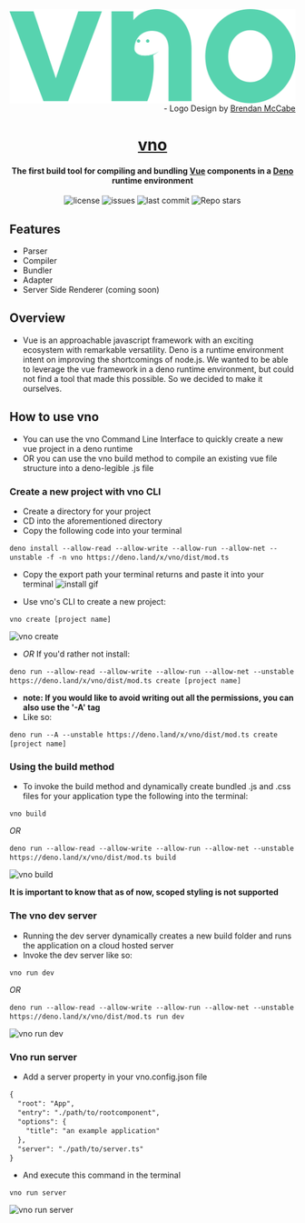 <img src="./assets/vnologo.svg"
     alt="vno logo"
     style="float: left; margin-right: 10px;" />

<p align='right'> - Logo Design by <a href='https://www.behance.net/bmccabe'>Brendan McCabe</a></p>
<h1 align="center">
	<a href='https://vno.land'>vno</a>
<h4 align='center'> The first build tool for compiling and bundling <a href='https://github.com/vuejs'>Vue</a> components in a <a href='https://github.com/denoland'>Deno</a> runtime environment</h4>

<p align="center">
  <img alt="license" src="https://img.shields.io/github/license/oslabs-beta/vno?color=%2357d3af">
  <img alt="issues" src="https://img.shields.io/github/issues-raw/oslabs-beta/vno?color=yellow">
  <img alt="last commit" src="https://img.shields.io/github/last-commit/oslabs-beta/vno?color=%2357d3af">
  <img alt="Repo stars" src="https://img.shields.io/github/stars/oslabs-beta/vno?logoColor=%2334495e&style=social">  
</p>

## Features

- Parser
- Compiler
- Bundler
- Adapter
- Server Side Renderer (coming soon)

## Overview

- Vue is an approachable javascript framework with an exciting ecosystem with remarkable versatility. Deno is a runtime environment intent on improving the shortcomings of node.js. We wanted to be able to leverage the vue framework in a deno runtime environment, but could not find a tool that made this possible. So we decided to make it ourselves.

## How to use vno

- You can use the vno Command Line Interface to quickly create a new vue project in a deno runtime
- OR you can use the vno build method to compile an existing vue file structure into a deno-legible .js file

### Create a new project with vno CLI

- Create a directory for your project
- CD into the aforementioned directory
- Copy the following code into your terminal

```
deno install --allow-read --allow-write --allow-run --allow-net --unstable -f -n vno https://deno.land/x/vno/dist/mod.ts
```

- Copy the export path your terminal returns and paste it into your terminal
  ![install gif](https://media.giphy.com/media/LVokebNuReGJuwU13R/giphy.gif)

- Use vno's CLI to create a new project:

```
vno create [project name]
```

![vno create](https://i.ibb.co/Fw5Sp7n/vno-create.gif)

- _OR_ If you'd rather not install:

```
deno run --allow-read --allow-write --allow-run --allow-net --unstable https://deno.land/x/vno/dist/mod.ts create [project name]
```

- **note: If you would like to avoid writing out all the permissions, you can also use the '-A' tag**
- Like so:

```
deno run --A --unstable https://deno.land/x/vno/dist/mod.ts create [project name]
```

### Using the build method

- To invoke the build method and dynamically create bundled .js and .css files for your application type the following into the terminal:

```
vno build
```

_OR_

```
deno run --allow-read --allow-write --allow-run --allow-net --unstable https://deno.land/x/vno/dist/mod.ts build
```

![vno build](https://i.ibb.co/jgRFXvc/vno-build.gif)

**It is important to know that as of now, scoped styling is not supported**

### The vno dev server

- Running the dev server dynamically creates a new build folder and runs the application on a cloud hosted server
- Invoke the dev server like so:

```
vno run dev
```

_OR_

```
deno run --allow-read --allow-write --allow-run --allow-net --unstable https://deno.land/x/vno/dist/mod.ts run dev
```

![vno run dev](https://i.ibb.co/RckD0Tm/vno-run-dev.gif)

### Vno run server

- Add a server property in your vno.config.json file
```
{
  "root": "App",
  "entry": "./path/to/rootcomponent",
  "options": {
    "title": "an example application"
  },
  "server": "./path/to/server.ts"
}
```
- And execute this command in the terminal
```
vno run server
```

![vno run server](https://i.ibb.co/xFZPM1L/vno-run-server.gif)
